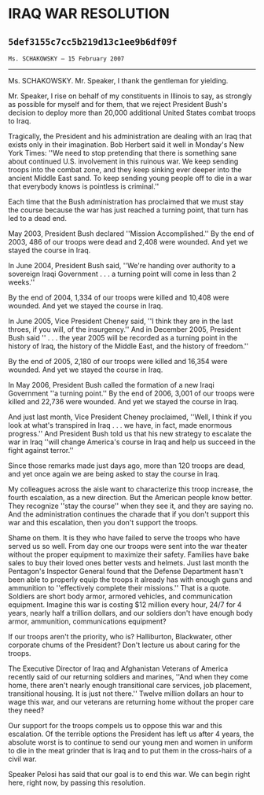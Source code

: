 # IRAQ WAR RESOLUTION
## `5def3155c7cc5b219d13c1ee9b6df09f`
`Ms. SCHAKOWSKY — 15 February 2007`

---


Ms. SCHAKOWSKY. Mr. Speaker, I thank the gentleman for yielding.

Mr. Speaker, I rise on behalf of my constituents in Illinois to say, 
as strongly as possible for myself and for them, that we reject 
President Bush's decision to deploy more than 20,000 additional United 
States combat troops to Iraq.

Tragically, the President and his administration are dealing with an 
Iraq that exists only in their imagination. Bob Herbert said it well in 
Monday's New York Times: ''We need to stop pretending that there is 
something sane about continued U.S. involvement in this ruinous war. We 
keep sending troops into the combat zone, and they keep sinking ever 
deeper into the ancient Middle East sand. To keep sending young people 
off to die in a war that everybody knows is pointless is criminal.''

Each time that the Bush administration has proclaimed that we must 
stay the course because the war has just reached a turning point, that 
turn has led to a dead end.

May 2003, President Bush declared ''Mission Accomplished.'' By the 
end of 2003, 486 of our troops were dead and 2,408 were wounded. And 
yet we stayed the course in Iraq.

In June 2004, President Bush said, ''We're handing over authority to 
a sovereign Iraqi Government . . . a turning point will come in less 
than 2 weeks.''

By the end of 2004, 1,334 of our troops were killed and 10,408 were 
wounded. And yet we stayed the course in Iraq.

In June 2005, Vice President Cheney said, ''I think they are in the 
last throes, if you will, of the insurgency.'' And in December 2005, 
President Bush said '' . . . the year 2005 will be recorded as a 
turning point in the history of Iraq, the history of the Middle East, 
and the history of freedom.''

By the end of 2005, 2,180 of our troops were killed and 16,354 were 
wounded. And yet we stayed the course in Iraq.

In May 2006, President Bush called the formation of a new Iraqi 
Government ''a turning point.'' By the end of 2006, 3,001 of our troops 
were killed and 22,736 were wounded. And yet we stayed the course in 
Iraq.

And just last month, Vice President Cheney proclaimed, ''Well, I 
think if you look at what's transpired in Iraq . . . we have, in fact, 
made enormous progress.'' And President Bush told us that his new 
strategy to escalate the war in Iraq ''will change America's course in 
Iraq and help us succeed in the fight against terror.''

Since those remarks made just days ago, more than 120 troops are 
dead, and yet once again we are being asked to stay the course in Iraq.

My colleagues across the aisle want to characterize this troop 
increase, the fourth escalation, as a new direction. But the American 
people know better. They recognize ''stay the course'' when they see 
it, and they are saying no. And the administration continues the 
charade that if you don't support this war and this escalation, then 
you don't support the troops.

Shame on them. It is they who have failed to serve the troops who 
have served us so well. From day one our troops were sent into the war 
theater without the proper equipment to maximize their safety. Families 
have bake sales to buy their loved ones better vests and helmets. Just 
last month the Pentagon's Inspector General found that the Defense 
Department hasn't been able to properly equip the troops it already has 
with enough guns and ammunition to ''effectively complete their 
missions.'' That is a quote. Soldiers are short body armor, armored 
vehicles, and communication equipment. Imagine this war is costing $12 
million every hour, 24/7 for 4 years, nearly half a trillion dollars, 
and our soldiers don't have enough body armor, ammunition, 
communications equipment?



If our troops aren't the priority, who is? Halliburton, Blackwater, 
other corporate chums of the President? Don't lecture us about caring 
for the troops.

The Executive Director of Iraq and Afghanistan Veterans of America 
recently said of our returning soldiers and marines, ''And when they 
come home, there aren't nearly enough transitional care services, job 
placement, transitional housing. It is just not there.'' Twelve million 
dollars an hour to wage this war, and our veterans are returning home 
without the proper care they need?

Our support for the troops compels us to oppose this war and this 
escalation. Of the terrible options the President has left us after 4 
years, the absolute worst is to continue to send our young men and 
women in uniform to die in the meat grinder that is Iraq and to put 
them in the cross-hairs of a civil war.

Speaker Pelosi has said that our goal is to end this war. We can 
begin right here, right now, by passing this resolution.